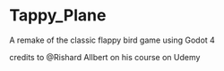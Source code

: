 # Tappy_Plane
A remake of the classic flappy bird game using Godot 4

credits to @Rishard Allbert on his course on Udemy

